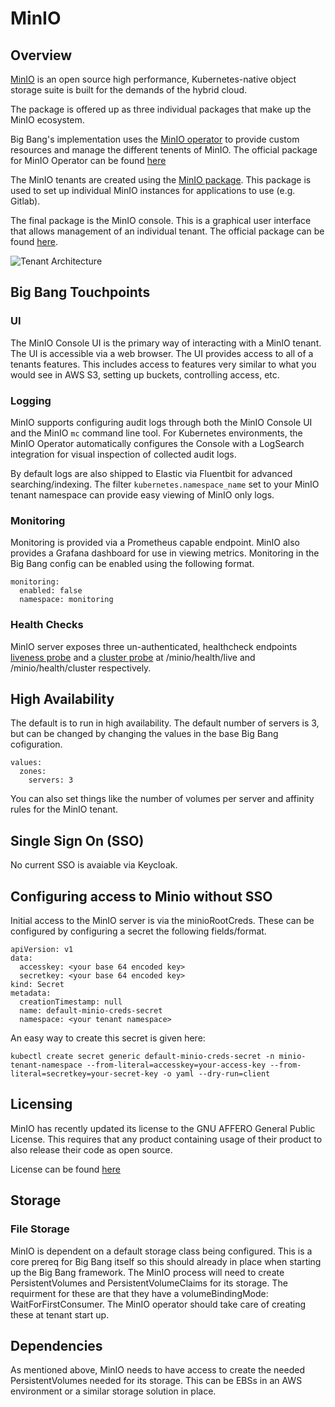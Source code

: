 # MinIO

## Overview

[MinIO](https://min.io/) is an open source high performance, Kubernetes-native object storage suite is
built for the demands of the hybrid cloud.

The package is offered up as three individual packages that make up the MinIO ecosystem.

Big Bang's implementation uses the [MinIO operator](https://github.com/minio/operator) to provide custom resources and manage the different tenents of MinIO. The official package for MinIO Operator can be found [here](https://repo1.dso.mil/platform-one/big-bang/apps/application-utilities/minio-operator)

The MinIO tenants are created using the [MinIO package](https://repo1.dso.mil/platform-one/big-bang/apps/application-utilities/minio). This package is used to set up individual MinIO instances for applications to use (e.g. Gitlab).

The final package is the MinIO console. This is a graphical user interface that allows management of an individual tenant. The official package can be found [here](https://repo1.dso.mil/platform-one/big-bang/apps/application-utilities/minio).

![Tenant Architecture](https://repo1.dso.mil/platform-one/big-bang/apps/application-utilities/minio-operator/-/raw/main/upstream/operator/docs/images/architecture.png)

## Big Bang Touchpoints

### UI

The MinIO Console UI is the primary way of interacting with a MinIO tenant. The UI is accessible via a web browser. The UI provides access to all of a tenants features. This includes access to features very similar to what you would see in AWS S3, setting up buckets, controlling access, etc. 


### Logging

MinIO supports configuring audit logs through both the MinIO Console UI and the MinIO `mc` command line tool. For Kubernetes environments, the MinIO Operator automatically configures the Console with a LogSearch integration for visual inspection of collected audit logs.

By default logs are also shipped to Elastic via Fluentbit for advanced searching/indexing. The filter `kubernetes.namespace_name` set to your MinIO tenant namespace can provide easy viewing of MinIO only logs.

### Monitoring

Monitoring is provided via a Prometheus capable endpoint. MinIO also provides a Grafana dashboard for use in viewing metrics. Monitoring in the Big Bang config can be enabled using the following format.

```
monitoring:
  enabled: false
  namespace: monitoring
```

### Health Checks

MinIO server exposes three un-authenticated, healthcheck endpoints [liveness probe](https://github.com/minio/minio/blob/master/docs/metrics/healthcheck/README.md#liveness-probe) and a [cluster probe](https://github.com/minio/minio/blob/master/docs/metrics/healthcheck/README.md#cluster-probe) at /minio/health/live and /minio/health/cluster respectively.


## High Availability

The default is to run in high availability. The default number of servers is 3, but can be changed by changing the values in the base Big Bang cofiguration.

```
values:
  zones:
    servers: 3
```

You can also set things like the number of volumes per server and affinity rules for the MinIO tenant.

## Single Sign On (SSO)

No current SSO is avaiable via Keycloak.

## Configuring access to Minio without SSO

Initial access to the MinIO server is via the minioRootCreds. These can be configured by configuring a secret the following fields/format.

```
apiVersion: v1
data:
  accesskey: <your base 64 encoded key>
  secretkey: <your base 64 encoded key>
kind: Secret
metadata:
  creationTimestamp: null
  name: default-minio-creds-secret
  namespace: <your tenant namespace>
```

An easy way to create this secret is given here:

```
kubectl create secret generic default-minio-creds-secret -n minio-tenant-namespace --from-literal=accesskey=your-access-key --from-literal=secretkey=your-secret-key -o yaml --dry-run=client
```

## Licensing

MinIO has recently updated its license to the GNU AFFERO General Public License. This requires that any product containing usage of their product to also release their code as open source.

License can be found [here](https://github.com/minio/minio/blob/master/LICENSE)

## Storage

### File Storage

MinIO is dependent on a default storage class being configured. This is a core prereq for Big Bang itself so this should already in place when starting up the Big Bang framework. The MinIO process will need to create PersistentVolumes and PersistentVolumeClaims for its storage. The requirment for these are that they have a volumeBindingMode: WaitForFirstConsumer. The MinIO operator should take care of creating these at tenant start up.


## Dependencies

As mentioned above, MinIO needs to have access to create the needed PersistentVolumes needed for its storage. This can be EBSs in an AWS environment or a similar storage solution in place.
